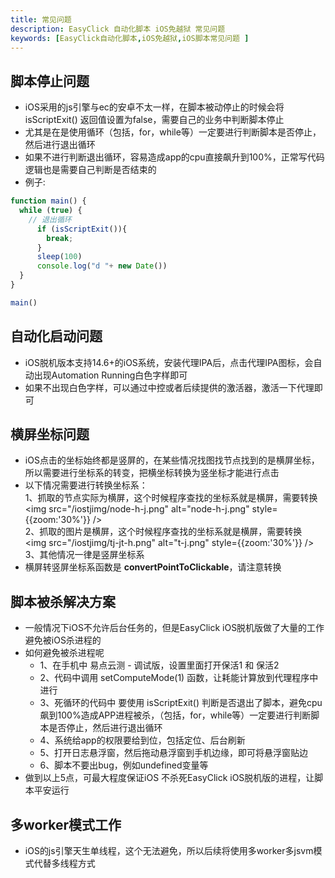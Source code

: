 ```yaml
---
title: 常见问题 
description: EasyClick 自动化脚本 iOS免越狱 常见问题 
keywords: [EasyClick自动化脚本,iOS免越狱,iOS脚本常见问题 ]
---
```


## 脚本停止问题

- iOS采用的js引擎与ec的安卓不太一样，在脚本被动停止的时候会将 isScriptExit() 返回值设置为false，需要自己的业务中判断脚本停止
- 尤其是在是使用循环（包括，for，while等）一定要进行判断脚本是否停止，然后进行退出循环
- 如果不进行判断退出循环，容易造成app的cpu直接飙升到100%，正常写代码逻辑也是需要自己判断是否结束的
- 例子:<br/>

```javascript
function main() {
  while (true) {
    // 退出循环
      if (isScriptExit()){
        break;
      }
      sleep(100)
      console.log("d "+ new Date())
  }
}

main()
```

## 自动化启动问题

- iOS脱机版本支持14.6+的iOS系统，安装代理IPA后，点击代理IPA图标，会自动出现Automation Running白色字样即可
- 如果不出现白色字样，可以通过中控或者后续提供的激活器，激活一下代理即可

## 横屏坐标问题

- iOS点击的坐标始终都是竖屏的，在某些情况找图找节点找到的是横屏坐标，所以需要进行坐标系的转变，把横坐标转换为竖坐标才能进行点击
- 以下情况需要进行转换坐标系：
  <br/>
  1、抓取的节点实际为横屏，这个时候程序查找的坐标系就是横屏，需要转换<br/>
  <img src="/iostjimg/node-h-j.png" alt="node-h-j.png" style={{zoom:'30%'}} /><br/>
  2、抓取的图片是横屏，这个时候程序查找的坐标系就是横屏，需要转换<br/>
  <img src="/iostjimg/tj-jt-h.png" alt="t-j.png" style={{zoom:'30%'}} /><br/>
  3、其他情况一律是竖屏坐标系
- 横屏转竖屏坐标系函数是 **convertPointToClickable**，请注意转换

## 脚本被杀解决方案
- 一般情况下iOS不允许后台任务的，但是EasyClick iOS脱机版做了大量的工作避免被iOS杀进程的
- 如何避免被杀进程呢
  - 1、在手机中 易点云测 - 调试版，设置里面打开保活1 和 保活2
  - 2、代码中调用 setComputeMode(1) 函数，让耗能计算放到代理程序中进行
  - 3、死循环的代码中 要使用  isScriptExit() 判断是否退出了脚本，避免cpu飙到100%造成APP进程被杀，（包括，for，while等）一定要进行判断脚本是否停止，然后进行退出循环
  - 4、系统给app的权限要给到位，包括定位、后台刷新
  - 5、打开日志悬浮窗，然后拖动悬浮窗到手机边缘，即可将悬浮窗贴边
  - 6、脚本不要出bug，例如undefined变量等
- 做到以上5点，可最大程度保证iOS 不杀死EasyClick iOS脱机版的进程，让脚本平安运行

## 多worker模式工作
- iOS的js引擎天生单线程，这个无法避免，所以后续将使用多worker多jsvm模式代替多线程方式
